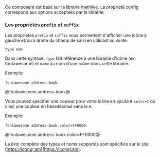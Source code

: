 
Ce composant est basé sur la librarie [mathlive](http://cortexjs.io/docs/mathlive/#(%22options%22%3Amodule)).
La propriété config correspond aux options acceptées par la librairie.

### Les propriétés `prefix` et `suffix`

Les propriétés `prefix` et `suffix` vous permettent d'afficher une icône à gauche et/ou à droite
du champ de saisi en utilisant suivante:

`type nom`

Dans cette syntaxe, `type` fait référence à une librairie d'icône (ex: fontawesome) et `name` au nom d'une icône dans cette librairie.

Exemple:

`fontawesome address-book`.

@fontawesome address-book@

Vous pouvez spécifier une couleur pour votre icône en ajoutant `color=C` où `C` est une couleur en héxadécimal sans le `#`.

Exemple:

`fontawesome address-book color=FF0000`.

@fontawesome address-book color=FF0000@

La liste complète des types et noms supportés sont spécifiés sur le site [https://icongr.am](https://icongr.am).
